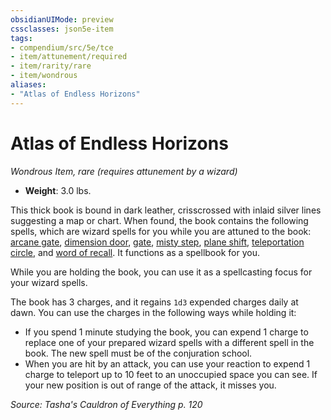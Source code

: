 ```yaml
---
obsidianUIMode: preview
cssclasses: json5e-item
tags:
- compendium/src/5e/tce
- item/attunement/required
- item/rarity/rare
- item/wondrous
aliases: 
- "Atlas of Endless Horizons"
---
```

# Atlas of Endless Horizons
*Wondrous Item, rare (requires attunement by a wizard)*  

- **Weight**: 3.0 lbs.

This thick book is bound in dark leather, crisscrossed with inlaid silver lines suggesting a map or chart. When found, the book contains the following spells, which are wizard spells for you while you are attuned to the book: [arcane gate](arcane-gate.md), [dimension door](dimension-door.md), [gate](gate.md), [misty step](misty-step.md), [plane shift](plane-shift.md), [teleportation circle](teleportation-circle.md), and [word of recall](word-of-recall.md). It functions as a spellbook for you.

While you are holding the book, you can use it as a spellcasting focus for your wizard spells.

The book has 3 charges, and it regains `1d3` expended charges daily at dawn. You can use the charges in the following ways while holding it:

- If you spend 1 minute studying the book, you can expend 1 charge to replace one of your prepared wizard spells with a different spell in the book. The new spell must be of the conjuration school.  
- When you are hit by an attack, you can use your reaction to expend 1 charge to teleport up to 10 feet to an unoccupied space you can see. If your new position is out of range of the attack, it misses you.  

*Source: Tasha's Cauldron of Everything p. 120*